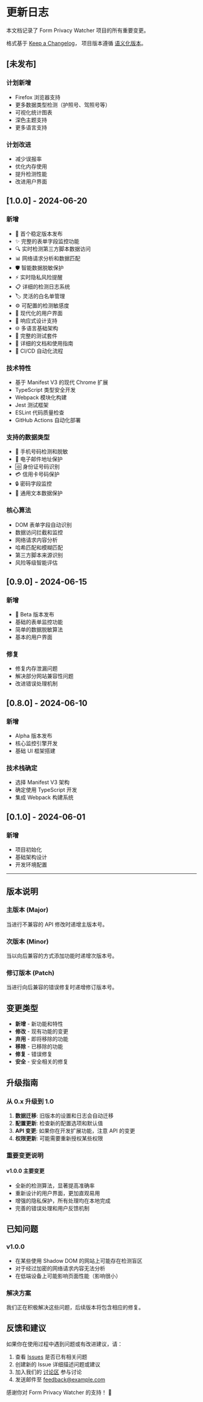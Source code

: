 # 更新日志

本文档记录了 Form Privacy Watcher 项目的所有重要变更。

格式基于 [Keep a Changelog](https://keepachangelog.com/zh-CN/1.0.0/)，
项目版本遵循 [语义化版本](https://semver.org/lang/zh-CN/)。

## [未发布]

### 计划新增
- Firefox 浏览器支持
- 更多数据类型检测（护照号、驾照号等）
- 可视化统计图表
- 深色主题支持
- 更多语言支持

### 计划改进
- 减少误报率
- 优化内存使用
- 提升检测性能
- 改进用户界面

## [1.0.0] - 2024-06-20

### 新增
- 🎉 首个稳定版本发布
- ✨ 完整的表单字段监控功能
- 🔍 实时检测第三方脚本数据访问
- 📊 网络请求分析和数据匹配
- 🛡️ 智能数据脱敏保护
- ⚡ 实时隐私风险提醒
- 📋 详细的检测日志系统
- 🏷️ 灵活的白名单管理
- ⚙️ 可配置的检测敏感度
- 🎨 现代化的用户界面
- 📱 响应式设计支持
- 🌐 多语言基础架构
- 🧪 完整的测试套件
- 📖 详细的文档和使用指南
- 🔄 CI/CD 自动化流程

### 技术特性
- 基于 Manifest V3 的现代 Chrome 扩展
- TypeScript 类型安全开发
- Webpack 模块化构建
- Jest 测试框架
- ESLint 代码质量检查
- GitHub Actions 自动化部署

### 支持的数据类型
- 📱 手机号码检测和脱敏
- 📧 电子邮件地址保护
- 🆔 身份证号码识别
- 💳 信用卡号码保护
- 🔒 密码字段监控
- 📝 通用文本数据保护

### 核心算法
- DOM 表单字段自动识别
- 数据访问拦截和监控
- 网络请求内容分析
- 哈希匹配和模糊匹配
- 第三方脚本来源识别
- 风险等级智能评估

## [0.9.0] - 2024-06-15

### 新增
- 🧪 Beta 版本发布
- 基础的表单监控功能
- 简单的数据脱敏算法
- 基本的用户界面

### 修复
- 修复内存泄漏问题
- 解决部分网站兼容性问题
- 改进错误处理机制

## [0.8.0] - 2024-06-10

### 新增
- Alpha 版本发布
- 核心监控引擎开发
- 基础 UI 框架搭建

### 技术栈确定
- 选择 Manifest V3 架构
- 确定使用 TypeScript 开发
- 集成 Webpack 构建系统

## [0.1.0] - 2024-06-01

### 新增
- 项目初始化
- 基础架构设计
- 开发环境配置

---

## 版本说明

### 主版本 (Major)
当进行不兼容的 API 修改时递增主版本号。

### 次版本 (Minor)
当以向后兼容的方式添加功能时递增次版本号。

### 修订版本 (Patch)
当进行向后兼容的错误修复时递增修订版本号。

## 变更类型

- **新增** - 新功能和特性
- **修改** - 现有功能的变更
- **弃用** - 即将移除的功能
- **移除** - 已移除的功能
- **修复** - 错误修复
- **安全** - 安全相关的修复

## 升级指南

### 从 0.x 升级到 1.0

1. **数据迁移**: 旧版本的设置和日志会自动迁移
2. **配置更新**: 检查新的配置选项和默认值
3. **API 变更**: 如果你在开发扩展功能，注意 API 的变更
4. **权限更新**: 可能需要重新授权某些权限

### 重要变更说明

#### v1.0.0 主要变更
- 全新的检测算法，显著提高准确率
- 重新设计的用户界面，更加直观易用
- 增强的隐私保护，所有处理均在本地完成
- 完善的错误处理和用户反馈机制

## 已知问题

### v1.0.0
- 在某些使用 Shadow DOM 的网站上可能存在检测盲区
- 对于经过加密的网络请求内容无法分析
- 在低端设备上可能影响页面性能（影响很小）

### 解决方案
我们正在积极解决这些问题，后续版本将包含相应的修复。

## 反馈和建议

如果你在使用过程中遇到问题或有改进建议，请：

1. 查看 [Issues](https://github.com/0x-hewm/form-privacy-watcher/issues) 是否已有相关问题
2. 创建新的 Issue 详细描述问题或建议
3. 加入我们的 [讨论区](https://github.com/0x-hewm/form-privacy-watcher/discussions) 参与讨论
4. 发送邮件至 feedback@example.com

感谢你对 Form Privacy Watcher 的支持！ 🙏

